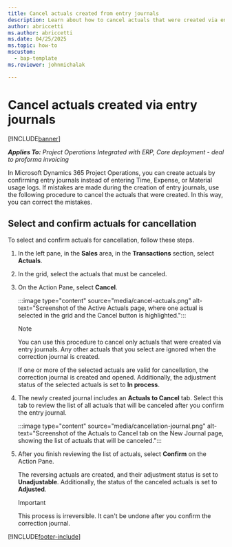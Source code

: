 ```yaml
---
title: Cancel actuals created from entry journals
description: Learn about how to cancel actuals that were created via entry journals in Microsoft Dynamics 365 Project Operations.
author: abriccetti
ms.author: abriccetti
ms.date: 04/25/2025
ms.topic: how-to
mscustom: 
  - bap-template
ms.reviewer: johnmichalak

---
```


# Cancel actuals created via entry journals

[!INCLUDE[banner](../includes/banner.md)]

_**Applies To:** Project Operations Integrated with ERP, Core deployment - deal to proforma invoicing_

In Microsoft Dynamics 365 Project Operations, you can create actuals by confirming entry journals instead of entering Time, Expense, or Material usage logs. If mistakes are made during the creation of entry journals, use the following procedure to cancel the actuals that were created. In this way, you can correct the mistakes.

## Select and confirm actuals for cancellation

To select and confirm actuals for cancellation, follow these steps.

1. In the left pane, in the **Sales** area, in the **Transactions** section, select **Actuals**.
1. In the grid, select the actuals that must be canceled.
1. On the Action Pane, select **Cancel**.

    :::image type="content" source="media/cancel-actuals.png" alt-text="Screenshot of the Active Actuals page, where one actual is selected in the grid and the Cancel button is highlighted.":::

    > [!NOTE]
    > You can use this procedure to cancel only actuals that were created via entry journals. Any other actuals that you select are ignored when the correction journal is created.

     If one or more of the selected actuals are valid for cancellation, the correction journal is created and opened. Additionally, the adjustment status of the selected actuals is set to **In process**.

1. The newly created journal includes an **Actuals to Cancel** tab. Select this tab to review the list of all actuals that will be canceled after you confirm the entry journal.

    :::image type="content" source="media/cancellation-journal.png" alt-text="Screenshot of the Actuals to Cancel tab on the New Journal page, showing the list of actuals that will be canceled.":::

1. After you finish reviewing the list of actuals, select **Confirm** on the Action Pane.

    The reversing actuals are created, and their adjustment status is set to **Unadjustable**. Additionally, the status of the canceled actuals is set to **Adjusted**.

    > [!IMPORTANT]
    > This process is irreversible. It can't be undone after you confirm the correction journal.

[!INCLUDE[footer-include](../includes/footer-banner.md)]
